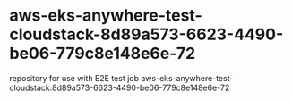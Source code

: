 # aws-eks-anywhere-test-cloudstack-8d89a573-6623-4490-be06-779c8e148e6e-72
repository for use with E2E test job aws-eks-anywhere-test-cloudstack:8d89a573-6623-4490-be06-779c8e148e6e-72
